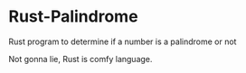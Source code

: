 # Rust-Palindrome
Rust program to determine if a number is a palindrome or not

Not gonna lie, Rust is comfy language.
